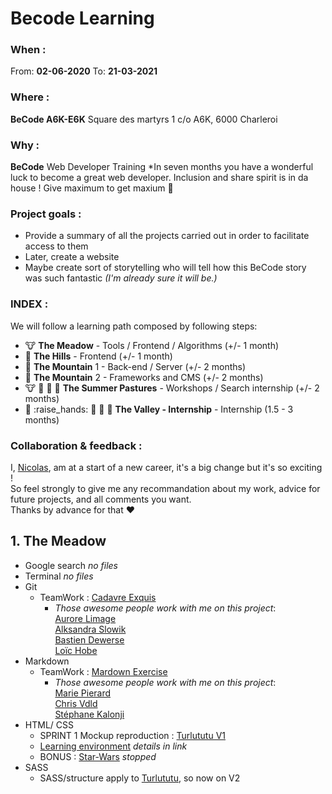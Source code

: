 # Becode Learning  
  
  ### When : 
  From:  **02-06-2020**
  To:  **21-03-2021**

  ### Where : 
  **BeCode A6K-E6K** 
  Square des martyrs 
  1 c/o A6K, 6000 Charleroi

  ### Why :
  **BeCode** Web Developer Training
  *In seven months you have a wonderful luck to become a great web developer. Inclusion and share spirit is in da house !
  Give maximum to get maxium :rocket:

  ### Project goals : 
  * Provide a summary of all the projects carried out in order to facilitate access to them
  * Later, create a website 
  * Maybe create sort of storytelling who will tell how this BeCode story was such fantastic *(I'm already sure it will be.)*
  
  ### INDEX :
  We will follow a learning path composed by following steps:  

  * :cow: **The Meadow** - Tools / Frontend / Algorithms (+/- 1 month)  
  * :horse: **The Hills** - Frontend (+/- 1 month)  
  * :goat: **The Mountain** 1 - Back-end / Server (+/- 2 months)  
  * :ram: **The Mountain** 2 - Frameworks and CMS (+/- 2 months)  
  * :cow: :goat: :ram: :horse: **The Summer Pastures** - Workshops / Search internship (+/- 2 months)  
  * :dart: :raise_hands: :racehorse: :dragon: :rocket: **The Valley - Internship** - Internship (1.5 - 3 months)  
  
  ### Collaboration & feedback : 
  I, [Nicolas](https://github.com/nicode-be), am at a start of a new career, it's a big change but it's so exciting !  
  So feel strongly to give me any recommandation about my work, advice for future projects, and all comments you want.  
  Thanks by advance for that :heart:  
  
  
## 1. **The Meadow**
  * Google search *no files*
  * Terminal *no files*
  * Git  
    * TeamWork : [Cadavre Exquis](https://github.com/riizbae/Exercice-Cadavre-Exquis-Aurore)  
      * *Those awesome people work with me on this project*:  
      [Aurore Limage](https://github.com/riizbae)   
      [Alksandra Slowik](https://github.com/88aleksandra88)  
      [Bastien Dewerse](https://github.com/DewerseB)  
      [Loïc Hobe](https://github.com/loichobe)  
  * Markdown  
    * TeamWork : [Mardown Exercise](https://github.com/ch-vdld-dev/exercice-markdown)  
      * *Those awesome people work with me on this project*:   
      [Marie Pierard](https://github.com/Marie-Pierard)   
      [Chris Vdld](https://github.com/ch-vdld-dev)  
      [Stéphane Kalonji](https://github.com/kalonjis)  
  * HTML/ CSS  
    * SPRINT 1 Mockup reproduction : [Turlututu V1](https://github.com/nicode-be/sprint-work)  
    * [Learning environment](https://github.com/nicode-be/sprint-work) *details in link*
    * BONUS : [Star-Wars](https://github.com/nicode-be/star-wars-crawl) *stopped*
  * SASS   
    * SASS/structure apply to [Turlututu](https://github.com/nicode-be/sprint-work), so now on V2
  




